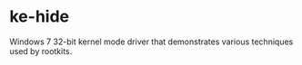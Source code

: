 # ke-hide
Windows 7 32-bit kernel mode driver that demonstrates various techniques used by rootkits.
